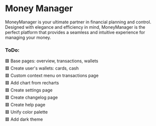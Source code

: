 # Money Manager

MoneyManager is your ultimate partner in financial planning and control. Designed with elegance and efficiency in mind, MoneyManager is the perfect platform that provides a seamless and intuitive experience for managing your money.

### ToDo:

🟩 Base pages: overview, transactions, wallets<br/>
🟥 Create user's wallets: cards, cash<br/>
🟥 Custom context menu on transactions page<br/>
🟥 Add chart from recharts<br/>
🟥 Create settings page<br/>
🟥 Create changelog page<br/>
🟥 Create help page<br/>
🟥 Unify color palette<br/>
🟥 Add dark theme<br/>
